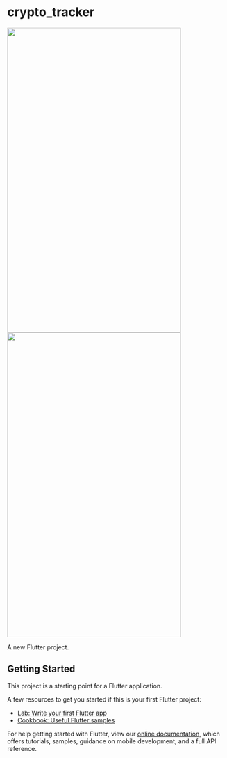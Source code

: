 # crypto_tracker
<img src="https://user-images.githubusercontent.com/64586228/147740144-88e53711-0fd6-4dec-b70c-76d4aa99dfa6.png" width="400" height="700"> <img src="https://user-images.githubusercontent.com/64586228/147740148-0f28a55d-b761-4f69-b0d3-115aeb03f507.png" width="400" height="700">


A new Flutter project.

## Getting Started

This project is a starting point for a Flutter application.

A few resources to get you started if this is your first Flutter project:

- [Lab: Write your first Flutter app](https://flutter.dev/docs/get-started/codelab)
- [Cookbook: Useful Flutter samples](https://flutter.dev/docs/cookbook)

For help getting started with Flutter, view our
[online documentation](https://flutter.dev/docs), which offers tutorials,
samples, guidance on mobile development, and a full API reference.
